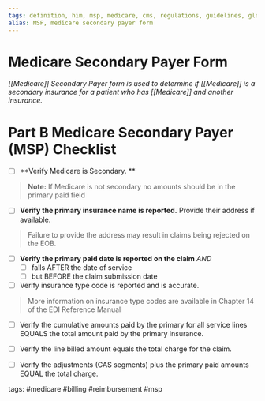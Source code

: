 ```yaml
---
tags: definition, him, msp, medicare, cms, regulations, guidelines, glossary/him
alias: MSP, medicare secondary payer form
---
```

# Medicare Secondary Payer Form
*[[Medicare]] Secondary Payer form is used to determine if [[Medicare]] is a secondary insurance for a patient who has [[Medicare]] and another insurance.*


# Part B Medicare Secondary Payer (MSP) Checklist

 - [ ] **Verify Medicare is Secondary. **
 > **Note:** If Medicare is not secondary no amounts should be in the primary paid field

- [ ] **Verify the primary insurance name is reported.** Provide their address if available. 
> Failure to provide the address may result in claims being rejected on the EOB.

- [ ] **Verify the primary paid date is reported on the claim** *AND* 
	- [ ] falls AFTER the date of service 
	- [ ] but BEFORE the claim submission date

- [ ] Verify insurance type code is reported and is accurate. 
> More information on insurance type codes are available in Chapter 14 of the EDI Reference Manual

- [ ] Verify the cumulative amounts paid by the primary for all service lines EQUALS the total amount paid by the primary insurance.

- [ ] Verify the line billed amount equals the total charge for the claim.

- [ ] Verify the adjustments (CAS segments) plus the primary paid amounts EQUAL the total charge.

tags: #medicare #billing #reimbursement #msp